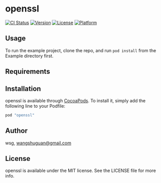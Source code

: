 # openssl

[![CI Status](http://img.shields.io/travis/wsg/openssl.svg?style=flat)](https://travis-ci.org/wsg/openssl)
[![Version](https://img.shields.io/cocoapods/v/openssl.svg?style=flat)](http://cocoapods.org/pods/openssl)
[![License](https://img.shields.io/cocoapods/l/openssl.svg?style=flat)](http://cocoapods.org/pods/openssl)
[![Platform](https://img.shields.io/cocoapods/p/openssl.svg?style=flat)](http://cocoapods.org/pods/openssl)

## Usage

To run the example project, clone the repo, and run `pod install` from the Example directory first.

## Requirements

## Installation

openssl is available through [CocoaPods](http://cocoapods.org). To install
it, simply add the following line to your Podfile:

```ruby
pod "openssl"
```

## Author

wsg, wangshuguan@gmail.com

## License

openssl is available under the MIT license. See the LICENSE file for more info.
